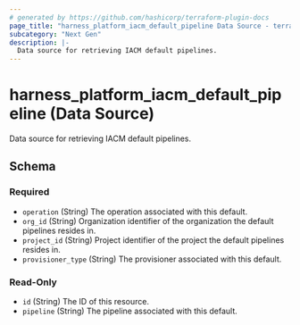 ```yaml
---
# generated by https://github.com/hashicorp/terraform-plugin-docs
page_title: "harness_platform_iacm_default_pipeline Data Source - terraform-provider-harness"
subcategory: "Next Gen"
description: |-
  Data source for retrieving IACM default pipelines.
---
```


# harness_platform_iacm_default_pipeline (Data Source)

Data source for retrieving IACM default pipelines.

<!-- schema generated by tfplugindocs -->
## Schema

### Required

- `operation` (String) The operation associated with this default.
- `org_id` (String) Organization identifier of the organization the default pipelines resides in.
- `project_id` (String) Project identifier of the project the default pipelines resides in.
- `provisioner_type` (String) The provisioner associated with this default.

### Read-Only

- `id` (String) The ID of this resource.
- `pipeline` (String) The pipeline associated with this default.
